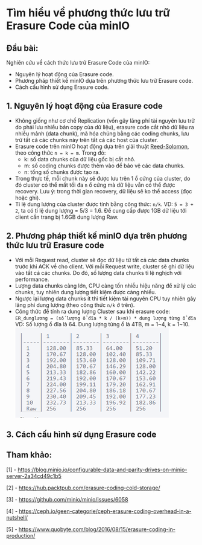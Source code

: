 # Tìm hiểu về phương thức lưu trữ Erasure Code của minIO
## Đầu bài:
Nghiên cứu về cách thức lưu trữ Erasure Code của minIO:
 - Nguyên lý hoạt động của Erasure code.
 - Phương pháp thiết kế minIO dựa trên phương thức lưu trữ Erasure code.
 - Cách cấu hình sử dụng Erasure code.

## 1. Nguyên lý hoạt động của Erasure code
 - Không giống như cơ chế Replication (vốn gây lãng phí tài nguyên lưu trữ do phải lưu nhiều bản copy của dữ liệu), erasure code cắt nhỏ dữ liệu ra nhiều mảnh (data chunk), mã hóa chúng bằng các coding chunks, lưu trữ tất cả các chunks này trên tất cả các host của cluster.
  - Erasure code trên minIO hoạt động dựa trên giải thuật [Reed-Solomon](https://en.wikipedia.org/wiki/Reed%E2%80%93Solomon_error_correction), theo công thức `n = k = m`.
    Trong đó:
    - k: số data chunks của dữ liệu gốc bị cắt nhỏ.
    - m: số coding chunks được thêm vào để bảo vệ các data chunks.
    - n: tổng số chunks được tạo ra.
 - Trong thực tế, mỗi chunk này sẽ được lưu trên 1 ổ cứng của cluster, do đó cluster có thể mất tối đa `n` ổ cứng mà dữ liệu vẫn có thể được recovery. Lưu ý: trong thời gian recovery, dữ liệu sẽ ko thể access (đọc hoặc ghi).
 - Tỉ lệ dung lượng của cluster được tính bằng công thức: `n/k`. VD: `5 = 3 + 2`, ta có tỉ lệ dung lượng = 5/3 = 1.6. Để cung cấp được 1GB dữ liệu tới client cần trang bị 1.6GB dung lượng Raw.

## 2. Phương pháp thiết kế minIO dựa trên phương thức lưu trữ Erasure code
  
 - Với mỗi Request read, cluster sẽ đọc dữ liệu từ tất cả các data chunks trước khi ACK về cho client. Với mỗi Request write, cluster sẽ ghi dữ liệu vào tất cả các chunks. Do đó, số lượng data chunks tỉ lệ nghịch với performance.
 - Lượng data chunks càng lớn, CPU càng tốn nhiều hiệu năng để xử lý các chunks, tuy nhiên dung lượng tiết kiệm được càng nhiểu.
 - Ngược lại lượng data chunks ít thì tiết kiệm tài nguyên CPU tuy nhiên gây lãng phí dung lượng (theo công thức `n/k` ở trên).
 - Công thức để tính ra dung lượng Cluster sau khi erasure code: `ER_dunglương = (số lượng ổ đĩa * k / (k+m)) * dung lượng từng ổ đĩa`
 VD: Số lượng ổ đĩa là 64. Dung lượng từng ổ là 4TB, m = 1~4, k = 1~10.
 ![minIO_7](../images/minIO_7.png)

## 3. Cách cấu hình sử dụng Erasure code

## Tham khảo:

[1] - https://blog.minio.io/configurable-data-and-parity-drives-on-minio-server-2a34cd49c1b5

[2] - https://hub.packtpub.com/erasure-coding-cold-storage/

[3] - https://github.com/minio/minio/issues/6058

[4] - https://ceph.io/geen-categorie/ceph-erasure-coding-overhead-in-a-nutshell/

[5] - https://www.quobyte.com/blog/2016/08/15/erasure-coding-in-production/